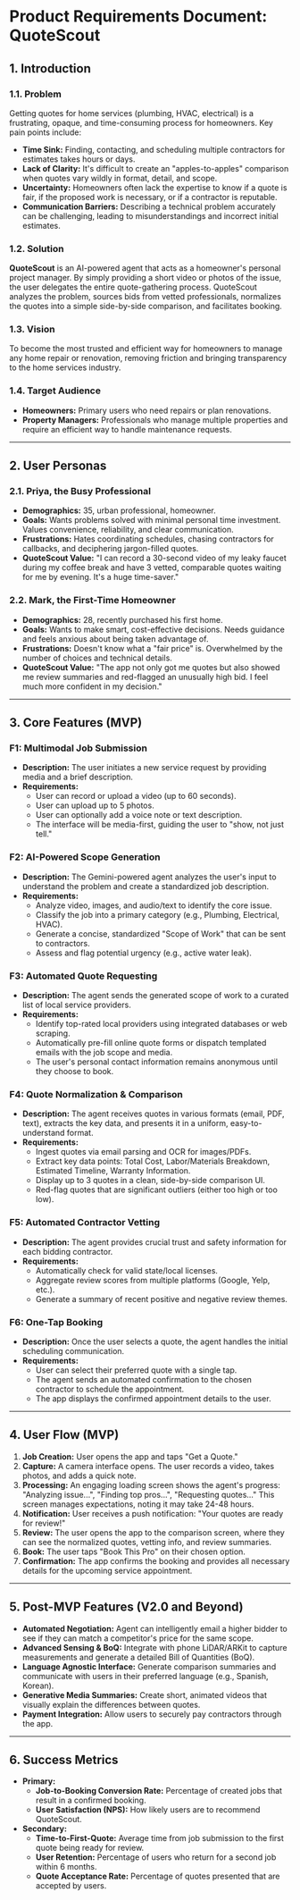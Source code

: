 # Product Requirements Document: QuoteScout

## 1. Introduction

### 1.1. Problem
Getting quotes for home services (plumbing, HVAC, electrical) is a frustrating, opaque, and time-consuming process for homeowners. Key pain points include:
- **Time Sink:** Finding, contacting, and scheduling multiple contractors for estimates takes hours or days.
- **Lack of Clarity:** It's difficult to create an "apples-to-apples" comparison when quotes vary wildly in format, detail, and scope.
- **Uncertainty:** Homeowners often lack the expertise to know if a quote is fair, if the proposed work is necessary, or if a contractor is reputable.
- **Communication Barriers:** Describing a technical problem accurately can be challenging, leading to misunderstandings and incorrect initial estimates.

### 1.2. Solution
**QuoteScout** is an AI-powered agent that acts as a homeowner's personal project manager. By simply providing a short video or photos of the issue, the user delegates the entire quote-gathering process. QuoteScout analyzes the problem, sources bids from vetted professionals, normalizes the quotes into a simple side-by-side comparison, and facilitates booking.

### 1.3. Vision
To become the most trusted and efficient way for homeowners to manage any home repair or renovation, removing friction and bringing transparency to the home services industry.

### 1.4. Target Audience
- **Homeowners:** Primary users who need repairs or plan renovations.
- **Property Managers:** Professionals who manage multiple properties and require an efficient way to handle maintenance requests.

---

## 2. User Personas

### 2.1. Priya, the Busy Professional
- **Demographics:** 35, urban professional, homeowner.
- **Goals:** Wants problems solved with minimal personal time investment. Values convenience, reliability, and clear communication.
- **Frustrations:** Hates coordinating schedules, chasing contractors for callbacks, and deciphering jargon-filled quotes.
- **QuoteScout Value:** "I can record a 30-second video of my leaky faucet during my coffee break and have 3 vetted, comparable quotes waiting for me by evening. It's a huge time-saver."

### 2.2. Mark, the First-Time Homeowner
- **Demographics:** 28, recently purchased his first home.
- **Goals:** Wants to make smart, cost-effective decisions. Needs guidance and feels anxious about being taken advantage of.
- **Frustrations:** Doesn't know what a "fair price" is. Overwhelmed by the number of choices and technical details.
- **QuoteScout Value:** "The app not only got me quotes but also showed me review summaries and red-flagged an unusually high bid. I feel much more confident in my decision."

---

## 3. Core Features (MVP)

### F1: Multimodal Job Submission
- **Description:** The user initiates a new service request by providing media and a brief description.
- **Requirements:**
    - User can record or upload a video (up to 60 seconds).
    - User can upload up to 5 photos.
    - User can optionally add a voice note or text description.
    - The interface will be media-first, guiding the user to "show, not just tell."

### F2: AI-Powered Scope Generation
- **Description:** The Gemini-powered agent analyzes the user's input to understand the problem and create a standardized job description.
- **Requirements:**
    - Analyze video, images, and audio/text to identify the core issue.
    - Classify the job into a primary category (e.g., Plumbing, Electrical, HVAC).
    - Generate a concise, standardized "Scope of Work" that can be sent to contractors.
    - Assess and flag potential urgency (e.g., active water leak).

### F3: Automated Quote Requesting
- **Description:** The agent sends the generated scope of work to a curated list of local service providers.
- **Requirements:**
    - Identify top-rated local providers using integrated databases or web scraping.
    - Automatically pre-fill online quote forms or dispatch templated emails with the job scope and media.
    - The user's personal contact information remains anonymous until they choose to book.

### F4: Quote Normalization & Comparison
- **Description:** The agent receives quotes in various formats (email, PDF, text), extracts the key data, and presents it in a uniform, easy-to-understand format.
- **Requirements:**
    - Ingest quotes via email parsing and OCR for images/PDFs.
    - Extract key data points: Total Cost, Labor/Materials Breakdown, Estimated Timeline, Warranty Information.
    - Display up to 3 quotes in a clean, side-by-side comparison UI.
    - Red-flag quotes that are significant outliers (either too high or too low).

### F5: Automated Contractor Vetting
- **Description:** The agent provides crucial trust and safety information for each bidding contractor.
- **Requirements:**
    - Automatically check for valid state/local licenses.
    - Aggregate review scores from multiple platforms (Google, Yelp, etc.).
    - Generate a summary of recent positive and negative review themes.

### F6: One-Tap Booking
- **Description:** Once the user selects a quote, the agent handles the initial scheduling communication.
- **Requirements:**
    - User can select their preferred quote with a single tap.
    - The agent sends an automated confirmation to the chosen contractor to schedule the appointment.
    - The app displays the confirmed appointment details to the user.

---

## 4. User Flow (MVP)

1.  **Job Creation:** User opens the app and taps "Get a Quote."
2.  **Capture:** A camera interface opens. The user records a video, takes photos, and adds a quick note.
3.  **Processing:** An engaging loading screen shows the agent's progress: "Analyzing issue...", "Finding top pros...", "Requesting quotes..." This screen manages expectations, noting it may take 24-48 hours.
4.  **Notification:** User receives a push notification: "Your quotes are ready for review!"
5.  **Review:** The user opens the app to the comparison screen, where they can see the normalized quotes, vetting info, and review summaries.
6.  **Book:** The user taps "Book This Pro" on their chosen option.
7.  **Confirmation:** The app confirms the booking and provides all necessary details for the upcoming service appointment.

---

## 5. Post-MVP Features (V2.0 and Beyond)

- **Automated Negotiation:** Agent can intelligently email a higher bidder to see if they can match a competitor's price for the same scope.
- **Advanced Sensing & BoQ:** Integrate with phone LiDAR/ARKit to capture measurements and generate a detailed Bill of Quantities (BoQ).
- **Language Agnostic Interface:** Generate comparison summaries and communicate with users in their preferred language (e.g., Spanish, Korean).
- **Generative Media Summaries:** Create short, animated videos that visually explain the differences between quotes.
- **Payment Integration:** Allow users to securely pay contractors through the app.

---

## 6. Success Metrics

- **Primary:**
    - **Job-to-Booking Conversion Rate:** Percentage of created jobs that result in a confirmed booking.
    - **User Satisfaction (NPS):** How likely users are to recommend QuoteScout.
- **Secondary:**
    - **Time-to-First-Quote:** Average time from job submission to the first quote being ready for review.
    - **User Retention:** Percentage of users who return for a second job within 6 months.
    - **Quote Acceptance Rate:** Percentage of quotes presented that are accepted by users.